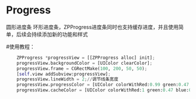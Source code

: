 # Progress
圆形进度条 环形进度条，ZPProgress进度条同时也支持缓存进度，并且使用简单，后续会持续添加新的功能和样式


#使用教程：

``` python
	ZPProgress *progressView = [[ZPProgress alloc] init];
    progressView.backgroundColor = [UIColor clearColor];
    progressView.frame = CGRectMake(100, 200, 50, 50);
    [self.view addSubview:progressView];
    progressView.lineWidth = 2;//调节线条宽度
    progressView.progressColor = [UIColor colorWithRed:0.99 green:0.47 blue:0.47 alpha:1];//进度条的眼神
    progressView.cacheColor = [UIColor colorWithRed:1 green:0.47 blue:0.47 alpha:1];//调节缓存进度条的眼神
```






